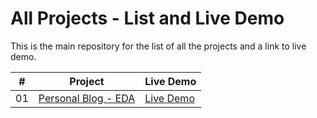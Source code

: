 # All Projects - List and Live Demo

This is the main repository for the list of all the projects and a link to live demo.


|  #  | Project                                                                                                                     | Live Demo                                                                         |
| :-: | --------------------------------------------------------------------------------------------------------------------------- | --------------------------------------------------------------------------------- |
| 01  | [Personal Blog - EDA](https://github.com/vimal-raj-nagarajan/vimal-raj-nagarajan.github.io)                             | [Live Demo](https://vimal-raj-nagarajan.github.io/)               |
